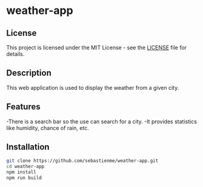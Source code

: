 # weather-app

## License

This project is licensed under the MIT License - see the [LICENSE](LICENSE) file for details.

## Description

This web application is used to display the weather from a given city.

## Features

-There is a search bar so the use can search for a city.
-It provides statistics like humidity, chance of rain, etc.

## Installation

```bash
git clone https://github.com/sebastienme/weather-app.git
cd weather-app
npm install
npm run build